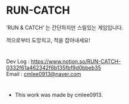 # RUN-CATCH
‘RUN & CATCH’ 는 간단하지만 스릴있는 게임입니다.

적으로부터 도망치고, 적을 잡아내세요!
#
Dev Log : https://www.notion.so/RUN-CATCH-0332f61a462342f6b135fbf9d0bbeb35  
Email : cmlee0913@naver.com
# 

- This work was made by cmlee0913.
